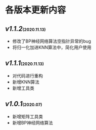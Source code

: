 # 各版本更新内容

## _v1.1.2_<font size=2>(2020.11.13)</font>

- 修改了BP神经网络算法空指针异常的bug
- 将归一化加进KNN算法中，简化用户使用

## _v1.1.1_<font size=2>(2020.11.13)</font>

- 对代码进行重构
- 新增KNN算法
- 新增工具类

## _v1.0.1_<font size=2>(2020.07)</font>

- 新增矩阵工具类
- 新增BP神经网络算法
